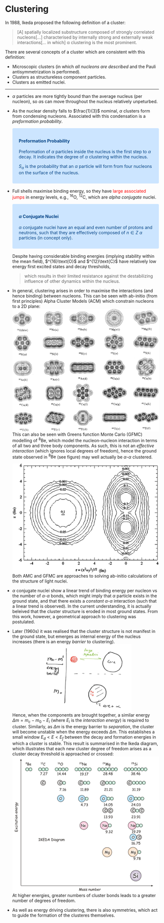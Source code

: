 Clustering
==========
In 1988, Ikeda proposed the following definition of a cluster:
> [A] spatially localized substructure composed of strongly correlated nucleons[...] characterised by internally strong and externally weak interactions[... in which] α clustering is the most prominent.

There are several concepts of a cluster which are consistent with this definition:
* Microscopic clusters (in which _all nucleons are described_ and the Pauli antisymmetrization is performed).
* Clusters as structureless component particles.
* Clusters as emitted nuclei.

---

* $\alpha$ particles are more tightly bound than the average nucleus (per nucleon), so $\alpha$s can move throughout the nucleus relatively unpeturbed.
* As the nuclear density falls to $\frac{1}{3}$ nominal, $\alpha$ clusters form from condensing nucleons. Associated with this condensation is a _preformation probability_.
  <div style="color: #004085;background-color: #cce5ff;border-color: #b8daff;position: relative;padding: .75rem 1.25rem;margin-bottom: 1rem;border: 1px solid transparent;border-radius: .25rem;">
  
  #### Preformation Probability
  Preformation of $\alpha$ particles inside the nucleus is the first step to $\alpha$ decay. It indicates the degree of $\alpha$ clustering within the nucleus.
    
    $S_\alpha$ is the probability that an $\alpha$ particle will form from four nucleons on the surface of the nucleus.
  </div>
* Full shells maximise binding energy, so they have <span style="color:red">large associated jumps</span> in energy levels, e.g., $^{16}\text{O}$, $^{12}\text{C}$, which are _alpha conjugate_ nuclei.
  <div style="color: #004085;background-color: #cce5ff;border-color: #b8daff;position: relative;padding: .75rem 1.25rem;margin-bottom: 1rem;border: 1px solid transparent;border-radius: .25rem;">
  
  #### $\alpha$ Conjugate Nuclei
  $\alpha$ conjugate nuclei have an equal and even number of protons and neutrons, such that they are effectively composed of $n\in Z$ $\alpha$ particles (in concept only). 
  </div>
  Despite having considerable binding energies (implying stability within the mean field), $^{16}\text{O}$ and $^{12}\text{C}$ have relatively low energy first excited states and decay thresholds, 
  
  > which results in their limited resistance against the destabilizing influence of other dynamics within the nucleus.
  
* In general, clustering arises in order to maximise the interactions (and hence binding) between nucleons. This can be seen with ab-initio (from first principles) Alpha Cluster Models (ACM) which constrain nucleons to a 2D plane:
  <img alt="Alpha Cluster Model for 2D structures in a range of light nuclei." src="acm.png" width="500px" style="display: block;  margin-left: auto;  margin-right: auto;">
  This can also be seen with Greens function Monte Carlo (GFMC) modelling of $^8\text{Be}$, which model the nucleon-nucleon interaction in terms of all two and three body components. As such, this is not an _effective interaction_ (which ignores local degrees of freedom), hence the ground state observed in $^8\text{Be}$  (see figure) may well actually be $\alpha$-$\alpha$ clustered. 
  
  <img alt="8Be ground state GFMC calculations." src="be.png" width="500px" style="display: block;  margin-left: auto;  margin-right: auto;">
  Both AMC and GFMC are approaches to solving ab-initio calculations of the structure of light nuclei.
* $\alpha$ conjugate nuclei show a linear trend of binding energy per nucleon vs the number of $\alpha$-$\alpha$ bonds, which might imply that $\alpha$ particle exists in the ground state, and that there exists a _constant_ $\alpha$-$\alpha$ interaction (such that a linear trend is observed). In the current understanding, it is actually beleived that the cluster structure is eroded in most ground states. From this work, however, a geometrical approach to clustering was postulated.
* Later (1960s) it was realised that the cluster structure is not manifest in the ground state, but emerges as internal energy of the nucleus increases (there is an energy _barrier_ to clustering). 
  <img alt="Energy barrier due to mass difference of cluster." src="mass-difference.jpg" width="300px" style="display: block;  margin-left: auto;  margin-right: auto;"> 
  Hence, when the components are brought together, a similar energy $\Delta m = m_c-m_0 - E_i$ (where $E_i$ is the _interaction energy_) is required to cluster. Similarly, as $\Delta m$ is the energy barrier to _separation_, the cluster will become unstable when the energy exceeds $\Delta m$. This establishes a small window $E_d \lt E \lt E_f$ between the decay and formation energies in which a cluster is stable. This result is summarised in the Ikeda diagram, which illustrates that each new cluster degree of freedom arises as a cluster decay threshold is approached or crossed:
  <img alt="Ikeda picture illustrating how the cluster d.o.f. evolves as the excitation energy increases." src="ikeda.png" width="500px" style="display: block;  margin-left: auto;  margin-right: auto;"> 
  At higher energies, greater numbers of cluster bonds leads to a greater number of degrees of freedom.
* As well as energy driving clustering, there is also symmetries, which act to guide the formation of the clusteres themselves.

[1]: https://iopscience.iop.org/article/10.1088/1742-6596/569/1/012092/pdf